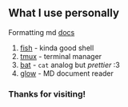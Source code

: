 ## What I use personally

Formatting md [docs](https://www.markdownguide.org/basic-syntax)

1. [fish](https://medium.com/@saadjamilakhtar/how-to-install-and-set-up-the-fish-shell-b9e0ddb12cc9) - kinda good shell
2. [tmux](https://github.com/tmux/tmux/wiki/Installing) - terminal manager
3. [bat](https://github.com/sharkdp/bat?tab=readme-ov-file#installation) - `cat` analog but _prettier_ :3
4. [glow](https://github.com/charmbracelet/glow?tab=readme-ov-file#installation) - MD document reader

### Thanks for visiting!
